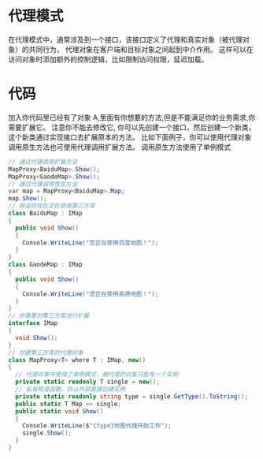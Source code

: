# 代理模式

在代理模式中，通常涉及到一个接口，该接口定义了代理和真实对象（被代理对象）的共同行为，
代理对象在客户端和目标对象之间起到中介作用。
这样可以在访问对象时添加额外的控制逻辑，比如限制访问权限，延迟加载。

# 代码

加入你代码里已经有了对象 A,里面有你想要的方法,但是不能满足你的业务需求,你需要扩展它。
注意你不能去修改它, 你可以先创建一个接口，然后创建一个新类，这个新类通过实现接口去扩展原本的方法。
比如下面例子，你可以使用代理对象调用原生方法也可使用代理调用扩展方法。
调用原生方法使用了单例模式

```cs
// 通过代理调用扩展方法
MapProxy<BaiduMap>.Show();
MapProxy<GaodeMap>.Show();
// 通过代理调用原生方法
var map = MapProxy<BaiduMap>.Map;
map.Show();
// 假设你现在正在使用第三方库
class BaiduMap : IMap
{
  public void Show()
  {
    Console.WriteLine("您正在使用百度地图！");
  }
}
class GaodeMap : IMap
{
  public void Show()
  {
    Console.WriteLine("您正在使用高德地图！");
  }
}
// 你需要对第三方库进行扩展
interface IMap
{
  void Show();
}
// 创建第三方库的代理对象
class MapProxy<T> where T : IMap, new()
{
  // 代理对象中使用了单例模式，被代理的对象只能有一个实例
  private static readonly T single = new();
  // 私有构造函数，防止外部直接创建实例
  private static readonly string type = single.GetType().ToString();
  public static T Map => single;
  public static void Show()
  {
    Console.WriteLine($"{type}地图代理开始工作");
    single.Show();
  }
}


```
